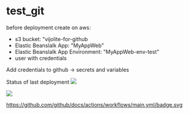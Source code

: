 # test_git
before deployment create on aws:
- s3 bucket: "vijolite-for-github
- Elastic Beanslalk App: "MyAppWeb"
- Elastic Beanslalk App Environment: "MyAppWeb-env-test"
- user with credentials

Add credentials to github -> secrets and variables

Status of last deployment
<img src="https://github.com/Vijolite/test_git/workflows/CI-CD-pipeline-to-AWS-Elastic-Bean-Stock/badge.svg?branch=main"><br>

<img src="https://github.com/Vijolite/test_git/workflows/my-basics.yml/badge.svg"><br>

https://github.com/github/docs/actions/workflows/main.yml/badge.svg
